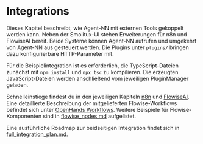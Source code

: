 # Integrations

Dieses Kapitel beschreibt, wie Agent-NN mit externen Tools gekoppelt werden kann. Neben der Smolitux-UI stehen Erweiterungen für n8n und FlowiseAI bereit. Beide Systeme können Agent-NN aufrufen und umgekehrt von Agent-NN aus gesteuert werden. Die Plugins unter `plugins/` bringen dazu konfigurierbare HTTP-Parameter mit.

Für die Beispielintegration ist es erforderlich, die TypeScript-Dateien zunächst mit `npm install` und `npx tsc` zu kompilieren. Die erzeugten JavaScript-Dateien werden anschließend vom jeweiligen PluginManager geladen.

Schnelleinstiege findest du in den jeweiligen Kapiteln [n8n](n8n.md#quick-start) und [FlowiseAI](flowise.md#quickstart). Eine detaillierte Beschreibung der mitgelieferten Flowise-Workflows befindet sich unter [OpenHands Workflows](openhands_workflows.md).
Weitere Beispiele für Flowise-Komponenten sind in [flowise_nodes.md](../flowise_nodes.md) aufgelistet.

Eine ausführliche Roadmap zur beidseitigen Integration findet sich in [full_integration_plan.md](full_integration_plan.md).
